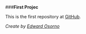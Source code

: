 ###**First Projec**

This is the first repository at [GitHub](1). 

*Create by [Edward Osorno](2)*
 
[1]: https://github.com/Edw10
[2]: https://instagram.com/edw10.10